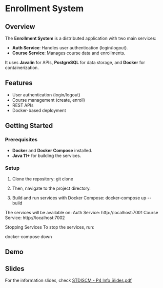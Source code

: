# Enrollment System

## Overview

The **Enrollment System** is a distributed application with two main services:

- **Auth Service**: Handles user authentication (login/logout).
- **Course Service**: Manages course data and enrollments.

It uses **Javalin** for APIs, **PostgreSQL** for data storage, and **Docker** for containerization.

## Features

- User authentication (login/logout)
- Course management (create, enroll)
- REST APIs
- Docker-based deployment

## Getting Started

### Prerequisites

- **Docker** and **Docker Compose** installed.
- **Java 11+** for building the services.

### Setup

1. Clone the repository:
git clone <repo-url>

2. Then, navigate to the project directory.
   
3. Build and run services with Docker Compose:
docker-compose up --build

The services will be available on:
Auth Service: http://localhost:7001
Course Service: http://localhost:7002

Stopping Services
To stop the services, run:

docker-compose down

## Demo

## Slides

For the information slides, check [STDISCM - P4 Info Slides.pdf](https://github.com/lordpinpin/P4-distributed-fault/blob/main/STDISCM%20-%20P4%20Info%20Slides.pdf)
